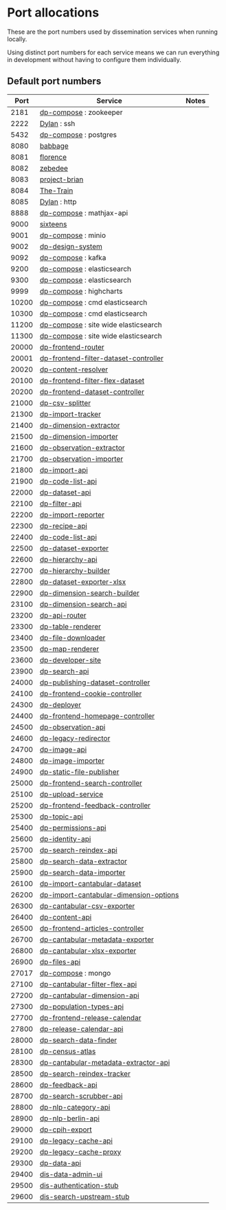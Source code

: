 # Port allocations

These are the port numbers used by dissemination services when running locally.

Using distinct port numbers for each service means we can run everything
in development without having to configure them individually.

## Default port numbers

| Port  | Service                                                                                                     | Notes 
|-------|-------------------------------------------------------------------------------------------------------------|-------
| 2181  | [dp-compose](https://github.com/ONSdigital/dp-compose) : zookeeper                                          |
| 2222  | [Dylan](https://github.com/ONSdigital/Dylan) : ssh                                                          |
| 5432  | [dp-compose](https://github.com/ONSdigital/dp-compose) : postgres                                           |
| 8080  | [babbage](https://github.com/ONSdigital/babbage)                                                            |
| 8081  | [florence](https://github.com/ONSdigital/florence)                                                          |
| 8082  | [zebedee](https://github.com/ONSdigital/zebedee)                                                            |
| 8083  | [project-brian](https://github.com/ONSdigital/project-brian)                                                |
| 8084  | [The-Train](https://github.com/ONSdigital/The-Train)                                                        |
| 8085  | [Dylan](https://github.com/ONSdigital/Dylan) : http                                                         |
| 8888  | [dp-compose](https://github.com/ONSdigital/dp-compose) : mathjax-api                                        |
| 9000  | [sixteens](https://github.com/ONSdigital/sixteens)                                                          |
| 9001  | [dp-compose](https://github.com/ONSdigital/dp-compose) : minio                                              |
| 9002  | [dp-design-system](https://github.com/ONSdigital/dp-design-system)                                          |
| 9092  | [dp-compose](https://github.com/ONSdigital/dp-compose) : kafka                                              |
| 9200  | [dp-compose](https://github.com/ONSdigital/dp-compose) : elasticsearch                                      |
| 9300  | [dp-compose](https://github.com/ONSdigital/dp-compose) : elasticsearch                                      |
| 9999  | [dp-compose](https://github.com/ONSdigital/dp-compose) : highcharts                                         |
| 10200 | [dp-compose](https://github.com/ONSdigital/dp-compose) : cmd elasticsearch                                  |
| 10300 | [dp-compose](https://github.com/ONSdigital/dp-compose) : cmd elasticsearch                                  |
| 11200 | [dp-compose](https://github.com/ONSdigital/dp-compose) : site wide elasticsearch                            |
| 11300 | [dp-compose](https://github.com/ONSdigital/dp-compose) : site wide elasticsearch                            |
| 20000 | [dp-frontend-router](https://github.com/ONSdigital/dp-frontend-router)                                      |
| 20001 | [dp-frontend-filter-dataset-controller](https://github.com/ONSdigital/dp-frontend-filter-dataset-controller) 
| 20020 | [dp-content-resolver](https://github.com/ONSdigital/dp-content-resolver)                                    |
| 20100 | [dp-frontend-filter-flex-dataset](https://github.com/ONSdigital/dp-frontend-filter-flex-dataset)            |
| 20200 | [dp-frontend-dataset-controller](https://github.com/ONSdigital/dp-frontend-dataset-controller)              
| 21000 | [dp-csv-splitter](https://github.com/ONSdigital/dp-csv-splitter)                                            |
| 21300 | [dp-import-tracker](https://github.com/ONSdigital/dp-import-tracker)                                        |
| 21400 | [dp-dimension-extractor](https://github.com/ONSdigital/dp-dimension-extractor)                              |
| 21500 | [dp-dimension-importer](https://github.com/ONSdigital/dp-dimension-importer)                                |
| 21600 | [dp-observation-extractor](https://github.com/ONSdigital/dp-observation-extractor)                          |
| 21700 | [dp-observation-importer](https://github.com/ONSdigital/dp-observation-importer)                            |
| 21800 | [dp-import-api](https://github.com/ONSdigital/dp-import-api)                                                |
| 21900 | [dp-code-list-api](https://github.com/ONSdigital/dp-code-list-api)                                          |
| 22000 | [dp-dataset-api](https://github.com/ONSdigital/dp-dataset-api)                                              |
| 22100 | [dp-filter-api](https://github.com/ONSdigital/dp-filter-api)                                                |
| 22200 | [dp-import-reporter](https://github.com/ONSdigital/dp-import-reporter)                                      |
| 22300 | [dp-recipe-api](https://github.com/ONSdigital/dp-recipe-api)                                                |
| 22400 | [dp-code-list-api](https://github.com/ONSdigital/dp-code-list-api)                                          |
| 22500 | [dp-dataset-exporter](https://github.com/ONSdigital/dp-dataset-exporter)                                    |
| 22600 | [dp-hierarchy-api](https://github.com/ONSdigital/dp-hierarchy-api)                                          |
| 22700 | [dp-hierarchy-builder](https://github.com/ONSdigital/dp-hierarchy-builder)                                  |
| 22800 | [dp-dataset-exporter-xlsx](https://github.com/ONSdigital/dp-dataset-exporter-xlsx)                          |
| 22900 | [dp-dimension-search-builder](https://github.com/ONSdigital/dp-dimension-search-builder)                    |
| 23100 | [dp-dimension-search-api](https://github.com/ONSdigital/dp-dimension-search-api)                            |
| 23200 | [dp-api-router](https://github.com/ONSdigital/dp-api-router)                                                |
| 23300 | [dp-table-renderer](https://github.com/ONSdigital/dp-table-renderer)                                        |
| 23400 | [dp-file-downloader](https://github.com/ONSdigital/dp-file-downloader)                                      |
| 23500 | [dp-map-renderer](https://github.com/ONSdigital/dp-map-renderer)                                            |
| 23600 | [dp-developer-site](http://github.com/ONSdigital/dp-developer-site)                                         |
| 23900 | [dp-search-api](https://github.com/ONSdigital/dp-search-api)                                                |
| 24000 | [dp-publishing-dataset-controller](https://github.com/ONSdigital/dp-publishing-dataset-controller)          |
| 24100 | [dp-frontend-cookie-controller](https://github.com/ONSdigital/dp-frontend-cookie-controller)                |
| 24300 | [dp-deployer](https://github.com/ONSdigital/dp-deployer)                                                    |
| 24400 | [dp-frontend-homepage-controller](https://github.com/ONSdigital/dp-frontend-homepage-controller)            |
| 24500 | [dp-observation-api](https://github.com/ONSdigital/dp-observation-api)                                      |
| 24600 | [dp-legacy-redirector](https://github.com/ONSdigital/dp-legacy-redirector)                                  |
| 24700 | [dp-image-api](https://github.com/ONSdigital/dp-image-api)                                                  |
| 24800 | [dp-image-importer](https://github.com/ONSdigital/dp-image-importer)                                        |
| 24900 | [dp-static-file-publisher](https://github.com/ONSdigital/dp-static-file-publisher)                          |
| 25000 | [dp-frontend-search-controller](https://github.com/ONSdigital/dp-frontend-search-controller)                |
| 25100 | [dp-upload-service](https://github.com/ONSdigital/dp-upload-service)                                        |
| 25200 | [dp-frontend-feedback-controller](https://github.com/ONSdigital/dp-frontend-feedback-controller)            |
| 25300 | [dp-topic-api](https://github.com/ONSdigital/dp-topic-api)                                                  |
| 25400 | [dp-permissions-api](https://github.com/ONSdigital/dp-permissions-api)                                      |
| 25600 | [dp-identity-api](https://github.com/ONSdigital/dp-identity-api)                                            |
| 25700 | [dp-search-reindex-api](https://github.com/ONSdigital/dp-search-reindex-api)                                |
| 25800 | [dp-search-data-extractor](https://github.com/ONSdigital/dp-search-data-extractor)                          |
| 25900 | [dp-search-data-importer](https://github.com/ONSdigital/dp-search-data-importer)                            |
| 26100 | [dp-import-cantabular-dataset](https://github.com/ONSdigital/dp-import-cantabular-dataset)                  |
| 26200 | [dp-import-cantabular-dimension-options](https://github.com/ONSdigital/dp-import-cantabular-dimension-options) |
| 26300 | [dp-cantabular-csv-exporter](https://github.com/ONSdigital/dp-cantabular-csv-exporter)                      |
| 26400 | [dp-content-api](https://github.com/ONSdigital/dp-content-api)                                              |
| 26500 | [dp-frontend-articles-controller](https://github.com/ONSdigital/dp-frontend-articles-controller)            |
| 26700 | [dp-cantabular-metadata-exporter](https://github.com/ONSdigital/dp-cantabular-metadata-exporter)            |
| 26800 | [dp-cantabular-xlsx-exporter](https://github.com/ONSdigital/dp-cantabular-xlsx-exporter)                    |
| 26900 | [dp-files-api](https://github.com/ONSdigital/dp-files-api)                                                  |
| 27017 | [dp-compose](https://github.com/ONSdigital/dp-compose) : mongo                                              |
| 27100 | [dp-cantabular-filter-flex-api](https://github.com/ONSdigital/dp-cantabular-filter-flex-api)                |
| 27200 | [dp-cantabular-dimension-api](https://github.com/ONSdigital/dp-cantabular-dimension-api)                    |
| 27300 | [dp-population-types-api](https://github.com/ONSdigital/dp-population-types-api)                            |
| 27700 | [dp-frontend-release-calendar](https://github.com/ONSdigital/dp-frontend-release-calendar)                  |
| 27800 | [dp-release-calendar-api](https://github.com/ONSdigital/dp-release-calendar-api)                            |
| 28000 | [dp-search-data-finder](https://github.com/ONSdigital/dp-search-data-finder)                                |
| 28100 | [dp-census-atlas](https://github.com/onSdigital/dp-census-atlas)                                            |
| 28300 | [dp-cantabular-metadata-extractor-api](https://github.com/ONSdigital/dp-cantabular-metadata-extractor-api)  |
| 28500 | [dp-search-reindex-tracker](https://github.com/ONSdigital/dp-search-reindex-tracker)                        |
| 28600 | [dp-feedback-api](https://github.com/ONSdigital/dp-feedback-api)                                            |
| 28700 | [dp-search-scrubber-api](https://github.com/ONSdigital/dp-search-scrubber-api)                              |
| 28800 | [dp-nlp-category-api](https://github.com/ONSdigital/dp-nlp-category-api)                                    |
| 28900 | [dp-nlp-berlin-api](https://github.com/ONSdigital/dp-nlp-berlin-api)                                        |
| 29000 | [dp-cpih-export](https://github.com/ONSdigital/dp-cpih-export)                                              |
| 29100 | [dp-legacy-cache-api](https://github.com/ONSdigital/dp-legacy-cache-api)                                    |
| 29200 | [dp-legacy-cache-proxy](https://github.com/ONSdigital/dp-legacy-cache-proxy)                                |
| 29300 | [dp-data-api](https://github.com/ONSdigital/dp-data-api)                                                    |
| 29400 | [dis-data-admin-ui](https://github.com/ONSdigital/dis-data-admin-ui)                                        |
| 29500 | [dis-authentication-stub](https://github.com/ONSdigital/dis-authentication-stub)                            |
| 29600 | [dis-search-upstream-stub](https://github.com/ONSdigital/dis-search-upstream-stub)                              |
